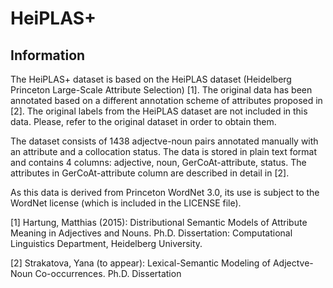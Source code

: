 # HeiPLAS+

## Information

The HeiPLAS+ dataset is based on the HeiPLAS dataset (Heidelberg Princeton Large-Scale Attribute Selection) [1]. The original data has been annotated based on a different annotation scheme of attributes proposed in [2]. The original labels from the HeiPLAS dataset are not included in this data. Please, refer to the original dataset in order to obtain them.

The dataset consists of 1438 adjectve-noun pairs annotated manually with an attribute and a collocation status. The data is stored in plain text format and contains 4 columns: adjective, noun, GerCoAt-attribute, status. The attributes in GerCoAt-attribute column are described in detail in [2].


As this data is derived from Princeton WordNet 3.0, its use is subject to
the WordNet license (which is included in the LICENSE file).

[1] Hartung, Matthias (2015): Distributional Semantic Models of Attribute
Meaning in Adjectives and Nouns. Ph.D. Dissertation: Computational
Linguistics Department, Heidelberg University.


[2] Strakatova, Yana (to appear): Lexical-Semantic Modeling of Adjectve-Noun Co-occurrences. Ph.D. Dissertation 
